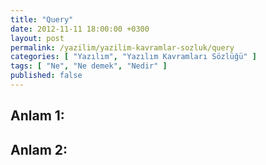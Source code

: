 ```yaml
---
title: "Query"
date: 2012-11-11 18:00:00 +0300
layout: post
permalink: /yazilim/yazilim-kavramlar-sozluk/query
categories: [ "Yazılım", "Yazılım Kavramları Sözlüğü" ]
tags: [ "Ne", "Ne demek", "Nedir" ]
published: false
---
```


## Anlam 1:

## Anlam 2:
